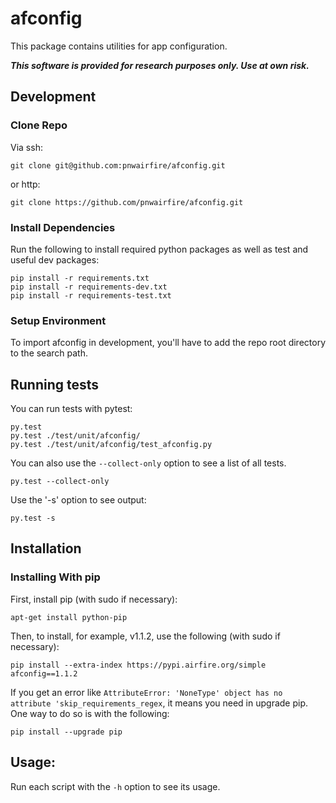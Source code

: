 # afconfig

This package contains utilities for app configuration.

***This software is provided for research purposes only. Use at own risk.***

## Development

### Clone Repo

Via ssh:

    git clone git@github.com:pnwairfire/afconfig.git

or http:

    git clone https://github.com/pnwairfire/afconfig.git

### Install Dependencies

Run the following to install required python packages as well
as test and useful dev packages:

    pip install -r requirements.txt
    pip install -r requirements-dev.txt
    pip install -r requirements-test.txt

### Setup Environment

To import afconfig in development, you'll have to add the repo
root directory to the search path.

## Running tests

You can run tests with pytest:

    py.test
    py.test ./test/unit/afconfig/
    py.test ./test/unit/afconfig/test_afconfig.py

You can also use the ```--collect-only``` option to see a list of all tests.

    py.test --collect-only

Use the '-s' option to see output:

    py.test -s

## Installation

### Installing With pip

First, install pip (with sudo if necessary):

    apt-get install python-pip

Then, to install, for example, v1.1.2, use the following (with sudo if
necessary):

    pip install --extra-index https://pypi.airfire.org/simple afconfig==1.1.2

If you get an error like    ```AttributeError: 'NoneType' object has no attribute 'skip_requirements_regex```, it means you need in upgrade pip.  One way to do so is with the following:

    pip install --upgrade pip

## Usage:

Run each script with the `-h` option to see its usage.

